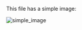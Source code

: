 This file has a simple image:

<img src="https://raw.githubusercontent.com///master/images/image.png" alt="simple_image">
